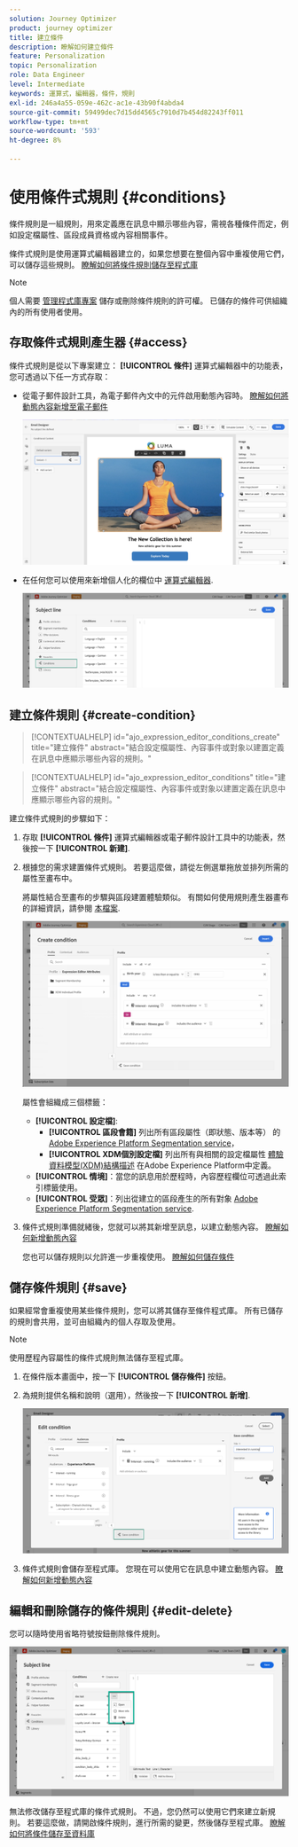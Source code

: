 ```yaml
---
solution: Journey Optimizer
product: journey optimizer
title: 建立條件
description: 瞭解如何建立條件
feature: Personalization
topic: Personalization
role: Data Engineer
level: Intermediate
keywords: 運算式，編輯器，條件，規則
exl-id: 246a4a55-059e-462c-ac1e-43b90f4abda4
source-git-commit: 59499dec7d15dd4565c7910d7b454d82243ff011
workflow-type: tm+mt
source-wordcount: '593'
ht-degree: 8%

---
```


# 使用條件式規則 {#conditions}

條件規則是一組規則，用來定義應在訊息中顯示哪些內容，需視各種條件而定，例如設定檔屬性、區段成員資格或內容相關事件。

條件式規則是使用運算式編輯器建立的，如果您想要在整個內容中重複使用它們，可以儲存這些規則。 [瞭解如何將條件規則儲存至程式庫](#save)

>[!NOTE]
>
>個人需要 [管理程式庫專案](../administration/ootb-product-profiles.md) 儲存或刪除條件規則的許可權。 已儲存的條件可供組織內的所有使用者使用。

## 存取條件式規則產生器 {#access}

條件式規則是從以下專案建立： **[!UICONTROL 條件]** 運算式編輯器中的功能表，您可透過以下任一方式存取：

* 從電子郵件設計工具，為電子郵件內文中的元件啟用動態內容時。 [瞭解如何將動態內容新增至電子郵件](dynamic-content.md#emails)

   ![](assets/conditions-access-email.png)

* 在任何您可以使用來新增個人化的欄位中 [運算式編輯器](personalization-build-expressions.md).

   ![](assets/conditions-access-editor.png)

## 建立條件規則 {#create-condition}

>[!CONTEXTUALHELP]
>id="ajo_expression_editor_conditions_create"
>title="建立條件"
>abstract="結合設定檔屬性、內容事件或對象以建置定義在訊息中應顯示哪些內容的規則。"

>[!CONTEXTUALHELP]
>id="ajo_expression_editor_conditions"
>title="建立條件"
>abstract="結合設定檔屬性、內容事件或對象以建置定義在訊息中應顯示哪些內容的規則。"

建立條件式規則的步驟如下：

1. 存取 **[!UICONTROL 條件]** 運算式編輯器或電子郵件設計工具中的功能表，然後按一下 **[!UICONTROL 新建]**.

1. 根據您的需求建置條件式規則。 若要這麼做，請從左側選單拖放並排列所需的屬性至畫布中。

   將屬性結合至畫布的步驟與區段建置體驗類似。 有關如何使用規則產生器畫布的詳細資訊，請參閱 [本檔案](https://experienceleague.adobe.com/docs/experience-platform/segmentation/ui/segment-builder.html#rule-builder-canvas).

   ![](assets/conditions-create.png)

   屬性會組織成三個標籤：

   * **[!UICONTROL 設定檔]**:
      * **[!UICONTROL 區段會籍]** 列出所有區段屬性（即狀態、版本等） 的 [Adobe Experience Platform Segmentation service](https://experienceleague.adobe.com/docs/experience-platform/segmentation/home.html)，
      * **[!UICONTROL XDM個別設定檔]** 列出所有與相關的設定檔屬性 [體驗資料模型(XDM)結構描述](https://experienceleague.adobe.com/docs/experience-platform/xdm/home.html?lang=zh-Hant) 在Adobe Experience Platform中定義。
   * **[!UICONTROL 情境]**：當您的訊息用於歷程時，內容歷程欄位可透過此索引標籤使用。
   * **[!UICONTROL 受眾]**：列出從建立的區段產生的所有對象 [Adobe Experience Platform Segmentation service](https://experienceleague.adobe.com/docs/experience-platform/segmentation/home.html).

1. 條件式規則準備就緒後，您就可以將其新增至訊息，以建立動態內容。 [瞭解如何新增動態內容](dynamic-content.md)

   您也可以儲存規則以允許進一步重複使用。 [瞭解如何儲存條件](#save)

## 儲存條件規則 {#save}

如果經常會重複使用某些條件規則，您可以將其儲存至條件程式庫。 所有已儲存的規則會共用，並可由組織內的個人存取及使用。

>[!NOTE]
>
>使用歷程內容屬性的條件式規則無法儲存至程式庫。

1. 在條件版本畫面中，按一下 **[!UICONTROL 儲存條件]** 按鈕。

1. 為規則提供名稱和說明（選用），然後按一下 **[!UICONTROL 新增]**.

   ![](assets/conditions-name-description.png)

1. 條件式規則會儲存至程式庫。 您現在可以使用它在訊息中建立動態內容。 [瞭解如何新增動態內容](dynamic-content.md)

## 編輯和刪除儲存的條件規則 {#edit-delete}

您可以隨時使用省略符號按鈕刪除條件規則。

![](assets/conditions-open.png)

無法修改儲存至程式庫的條件式規則。 不過，您仍然可以使用它們來建立新規則。 若要這麼做，請開啟條件規則，進行所需的變更，然後儲存至程式庫。 [瞭解如何將條件儲存至資料庫](#save)
